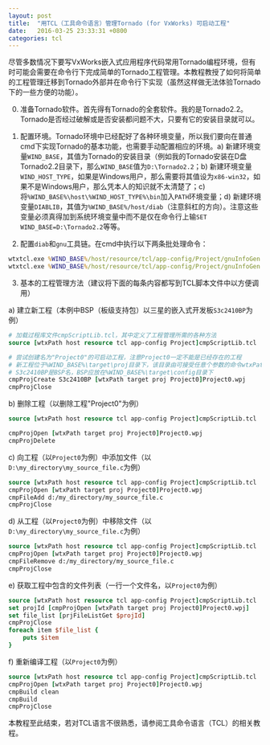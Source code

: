 ```yaml
---
layout: post
title:  "用TCL（工具命令语言）管理Tornado (for VxWorks) 可启动工程"
date:   2016-03-25 23:33:31 +0800
categories: tcl
---
```


尽管多数情况下要写VxWorks嵌入式应用程序代码常用Tornado编程环境，但有时可能会需要在命令行下完成简单的Tornado工程管理。本教程教授了如何将简单的工程管理迁移到Tornado外部并在命令行下实现（虽然这样做无法体验Tornado下的一些方便的功能）。

0. 准备Tornado软件。首先得有Tornado的全套软件。我的是Tornado2.2。Tornado是否经过破解或是否安装都问题不大，只要有它的安装目录就可以。

1. 配置环境。Tornado环境中已经配好了各种环境变量，所以我们要向在普通cmd下实现Tornado的基本功能，也需要手动配置相应的环境。a) 新建环境变量`WIND_BASE`，其值为Tornado的安装目录（例如我的Tornado安装在D盘Tornado2.2目录下，那么`WIND_BASE`值为`D:\Tornado2.2`；b) 新建环境变量`WIND_HOST_TYPE`，如果是Windows用户，那么需要将其值设为`x86-win32`，如果不是Windows用户，那么凭本人的知识就不太清楚了；c) 将`%WIND_BASE%\host\%WIND_HOST_TYPE%\bin`加入`PATH`环境变量；d) 新建环境变量`DIABLIB`，其值为`%WIND_BASE%/host/diab`（注意斜杠的方向）。注意这些变量必须真得加到系统环境变量中而不是仅在命令行上输`SET WIND_BASE=D:\Tornado2.2`等等。

2. 配置`diab`和`gnu`工具链。在cmd中执行以下两条批处理命令：

```cmd
wtxtcl.exe %WIND_BASE%/host/resource/tcl/app-config/Project/gnuInfoGen.tcl diab
wtxtcl.exe %WIND_BASE%/host/resource/tcl/app-config/Project/gnuInfoGen.tcl gnu
```

3. 基本的工程管理方法（建议将下面的每条内容都写到TCL脚本文件中以方便调用）

a) 建立新工程（本例中BSP（板级支持包）以三星的嵌入式开发板`S3c2410BP`为例）

```tcl
# 加载过程库文件cmpScriptLib.tcl，其中定义了工程管理所需的各种方法
source [wtxPath host resource tcl app-config Project]cmpScriptLib.tcl

# 尝试创建名为"Project0"的可启动工程，注意Project0一定不能是已经存在的工程
# 新工程位于%WIND_BASE%\target\proj目录下，该目录由可接受任意个参数的命令wtxPath指定
# S3c2410BP是BSP名，BSP应放在%WIND_BASE%\target\config目录下
cmpProjCreate S3c2410BP [wtxPath target proj Project0]Project0.wpj
cmpProjClose
```

b) 删除工程（以删除工程"Project0"为例）

```tcl
source [wtxPath host resource tcl app-config Project]cmpScriptLib.tcl

cmpProjOpen [wtxPath target proj Project0]Project0.wpj
cmpProjDelete
```

c) 向工程（以`Project0`为例）中添加文件（以`D:\my_directory\my_source_file.c`为例）

```tcl
source [wtxPath host resource tcl app-config Project]cmpScriptLib.tcl
cmpProjOpen [wtxPath target proj Project0]Project0.wpj
cmpFileAdd d:/my_directory/my_source_file.c
cmpProjClose
```

d) 从工程（以`Project0`为例）中移除文件（以`D:\my_directory\my_source_file.c`为例）

```tcl
source [wtxPath host resource tcl app-config Project]cmpScriptLib.tcl
cmpProjOpen [wtxPath target proj Project0]Project0.wpj
cmpFileRemove d:/my_directory/my_source_file.c
cmpProjClose
```

e) 获取工程中包含的文件列表（一行一个文件名，以`Project0`为例）

```tcl
source [wtxPath host resource tcl app-config Project]cmpScriptLib.tcl
set projId [cmpProjOpen [wtxPath target proj Project0]Project0.wpj]
set file_list [prjFileListGet $projId]
cmpProjClose
foreach item $file_list {
    puts $item
}
```

f) 重新编译工程（以`Project0`为例）

```tcl
source [wtxPath host resource tcl app-config Project]cmpScriptLib.tcl
cmpProjOpen [wtxPath target proj Project0]Project0.wpj
cmpBuild clean
cmpBuild
cmpProjClose
```

本教程至此结束，若对TCL语言不很熟悉，请参阅工具命令语言（TCL）的相关教程。
